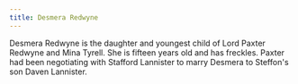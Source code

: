 ```yaml
---
title: Desmera Redwyne
---
```


Desmera Redwyne is the daughter and youngest child of Lord Paxter Redwyne and Mina Tyrell. She is fifteen years old and has freckles. Paxter had been negotiating with Stafford Lannister to marry Desmera to Steffon's son Daven Lannister.


